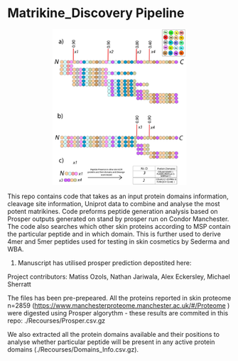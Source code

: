 # Matrikine_Discovery Pipeline

<p align="center">
  <img src="./images/Ozols_FINAL.jpg" width="60%"/>
</p>


This repo contains code that takes as an input protein domains information, cleavage site information, Uniprot data to combine and analyse the most potent matrikines. Code preforms peptide generation analysis based on Prosper outputs generated on stand by prosper run on Condor Manchester. The code also searches which other skin proteins according to MSP contain the particular peptide and in which domain. This is further used to derive 4mer and 5mer peptides used for testing in skin cosmetics by Sederma and WBA.

1) Manuscript has utilised prosper prediction depostited here:


Project contributors: Matiss Ozols, Nathan Jariwala, Alex Eckersley, Michael Sherratt


The files has been pre-prepeared. All the proteins reported in skin proteome n=2859 (https://www.manchesterproteome.manchester.ac.uk/#/Proteome ) were digested using Prosper algorythm - these results are commited in this repo: ./Recourses/Prosper.csv.gz

We also extracted all the protein domains available and their positions to analyse whether particular peptide will be present in any active protein domains (./Recourses/Domains_Info.csv.gz).